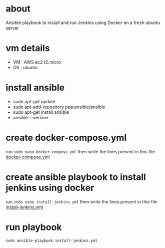 # about
Ansible playbook to install and run Jenkins using Docker on a fresh ubuntu server


# vm details
- VM : AWS ec2 t2.micro
- OS : ubuntu 

# install ansible
- sudo apt-get update
- sudo apt-add-repository ppa:ansible/ansible
- sudo apt-get install ansible
- ansible --version

# create docker-compose.yml
run `sudo nano docker-compose.yml` then write the lines present in this file [docker-compose.yml](https://github.com/syedahmedjamil/jenkins-scripts/blob/main/jenkins_ansible_basic/docker-compose.yml)
    
# create ansible playbook to install jenkins using docker
run `sudo nano install-jenkins.yml` then write the lines present in thie file [install-jenkins.yml](https://github.com/syedahmedjamil/jenkins-scripts/blob/main/jenkins_ansible_basic/install-jenkins.yml)

# run playbook
`sudo ansible-playbook install-jenkins.yml`


